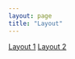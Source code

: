```yaml
---
layout: page
title: "Layout"
---
```


<a href="/examples/layout.html" class="nhs-btn nhs-fancy2" target="_blank">Layout 1</a>
<a href="/examples/layout2.html" class="nhs-btn nhs-fancy2" target="_blank">Layout 2</a>

<script>
window.onload = function() {
  document.getElementById('layout').className = 'nhs-fancy2';
};
</script>
